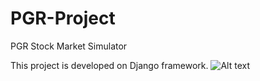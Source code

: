 # PGR-Project
PGR Stock Market Simulator

This project is developed on Django framework.
![Alt text](relative/path/to/img.jpg?raw=true "Title")
